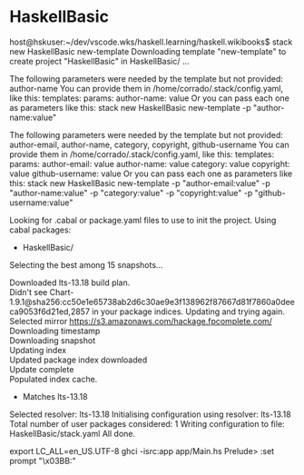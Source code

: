 # HaskellBasic


host@hskuser:~/dev/vscode.wks/haskell.learning/haskell.wikibooks$ stack new HaskellBasic new-template
Downloading template "new-template" to create project "HaskellBasic" in HaskellBasic/ ...

The following parameters were needed by the template but not provided: author-name
You can provide them in /home/corrado/.stack/config.yaml, like this:
templates:
  params:
    author-name: value
Or you can pass each one as parameters like this:
stack new HaskellBasic new-template -p "author-name:value"


The following parameters were needed by the template but not provided: author-email, author-name, category, copyright, github-username
You can provide them in /home/corrado/.stack/config.yaml, like this:
templates:
  params:
    author-email: value
    author-name: value
    category: value
    copyright: value
    github-username: value
Or you can pass each one as parameters like this:
stack new HaskellBasic new-template -p "author-email:value" -p "author-name:value" -p "category:value" -p "copyright:value" -p "github-username:value"

Looking for .cabal or package.yaml files to use to init the project.
Using cabal packages:
- HaskellBasic/

Selecting the best among 15 snapshots...

Downloaded lts-13.18 build plan.    
Didn't see Chart-1.9.1@sha256:cc50e1e65738ab2d6c30ae9e3f138962f87667d81f7860a0deeca9053f6d21ed,2857 in your package indices.
Updating and trying again.
Selected mirror https://s3.amazonaws.com/hackage.fpcomplete.com/                                 
Downloading timestamp                                                                            
Downloading snapshot                                                                             
Updating index                                                                                   
Updated package index downloaded                                                                 
Update complete                                                                                  
Populated index cache.    
* Matches lts-13.18

Selected resolver: lts-13.18
Initialising configuration using resolver: lts-13.18
Total number of user packages considered: 1
Writing configuration to file: HaskellBasic/stack.yaml
All done.



export LC_ALL=en_US.UTF-8
ghci -isrc:app app/Main.hs
Prelude> :set prompt "\x03BB:"

